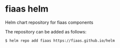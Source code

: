 # fiaas helm

Helm chart repository for fiaas components

The repository can be added as follows:

```
$ helm repo add fiaas https://fiaas.github.io/helm
```
